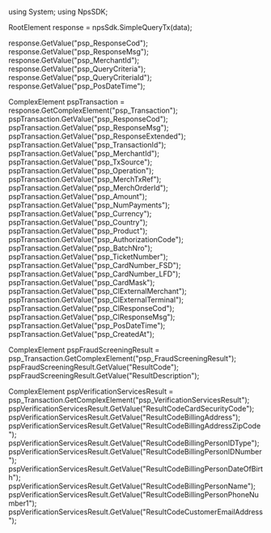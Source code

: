 using System;
using NpsSDK;

RootElement response = npsSdk.SimpleQueryTx(data);

response.GetValue("psp_ResponseCod");
response.GetValue("psp_ResponseMsg");
response.GetValue("psp_MerchantId");
response.GetValue("psp_QueryCriteria");
response.GetValue("psp_QueryCriteriaId");
response.GetValue("psp_PosDateTime");

ComplexElement pspTransaction = response.GetComplexElement("psp_Transaction");
pspTransaction.GetValue("psp_ResponseCod");
pspTransaction.GetValue("psp_ResponseMsg");
pspTransaction.GetValue("psp_ResponseExtended");
pspTransaction.GetValue("psp_TransactionId");
pspTransaction.GetValue("psp_MerchantId");
pspTransaction.GetValue("psp_TxSource");
pspTransaction.GetValue("psp_Operation");
pspTransaction.GetValue("psp_MerchTxRef");
pspTransaction.GetValue("psp_MerchOrderId");
pspTransaction.GetValue("psp_Amount");
pspTransaction.GetValue("psp_NumPayments");
pspTransaction.GetValue("psp_Currency");
pspTransaction.GetValue("psp_Country");
pspTransaction.GetValue("psp_Product");
pspTransaction.GetValue("psp_AuthorizationCode");
pspTransaction.GetValue("psp_BatchNro");
pspTransaction.GetValue("psp_TicketNumber");
pspTransaction.GetValue("psp_CardNumber_FSD");
pspTransaction.GetValue("psp_CardNumber_LFD");
pspTransaction.GetValue("psp_CardMask");
pspTransaction.GetValue("psp_ClExternalMerchant");
pspTransaction.GetValue("psp_ClExternalTerminal");
pspTransaction.GetValue("psp_ClResponseCod");
pspTransaction.GetValue("psp_ClResponseMsg");
pspTransaction.GetValue("psp_PosDateTime");
pspTransaction.GetValue("psp_CreatedAt");

ComplexElement pspFraudScreeningResult = psp_Transaction.GetComplexElement("psp_FraudScreeningResult");
pspFraudScreeningResult.GetValue("ResultCode");
pspFraudScreeningResult.GetValue("ResultDescription");


ComplexElement pspVerificationServicesResult = psp_Transaction.GetComplexElement("psp_VerificationServicesResult");
pspVerificationServicesResult.GetValue("ResultCodeCardSecurityCode");
pspVerificationServicesResult.GetValue("ResultCodeBillingAddress");
pspVerificationServicesResult.GetValue("ResultCodeBillingAddressZipCode");
pspVerificationServicesResult.GetValue("ResultCodeBillingPersonIDType");
pspVerificationServicesResult.GetValue("ResultCodeBillingPersonIDNumber");
pspVerificationServicesResult.GetValue("ResultCodeBillingPersonDateOfBirth");
pspVerificationServicesResult.GetValue("ResultCodeBillingPersonName");
pspVerificationServicesResult.GetValue("ResultCodeBillingPersonPhoneNumber1");
pspVerificationServicesResult.GetValue("ResultCodeCustomerEmailAddress");


